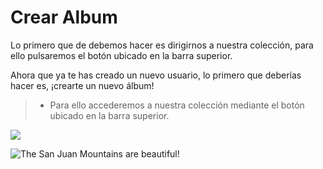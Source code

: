 **Crear Album**
=====

Lo primero que de debemos hacer es dirigirnos a nuestra colección, para ello pulsaremos el botón ubicado en la barra superior.



Ahora que ya te has creado un nuevo usuario, lo primero que deberías hacer es, ¡crearte un nuevo álbum!

> - Para ello accederemos a nuestra colección mediante el botón ubicado en la barra superior.


![](/assets/images/tux.png)

![The San Juan Mountains are beautiful!](/assets/images/san-juan-mountains.jpg "San Juan Mountains")


